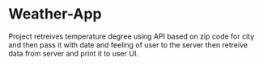 # Weather-App
Project retreives temperature degree using API based on zip code for city and then pass it with date and feeling of user to the server then retreive data from server and print it to user UI. 
